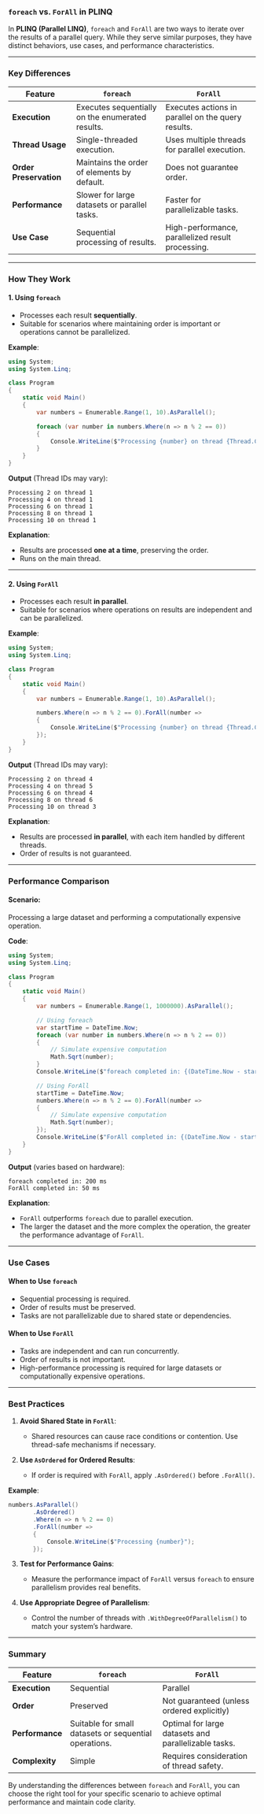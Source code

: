 ### **`foreach` vs. `ForAll` in PLINQ**

In **PLINQ (Parallel LINQ)**, `foreach` and `ForAll` are two ways to iterate over the results of a parallel query. While they serve similar purposes, they have distinct behaviors, use cases, and performance characteristics.

---

### **Key Differences**

| **Feature**              | **`foreach`**                                | **`ForAll`**                                |
|--------------------------|----------------------------------------------|---------------------------------------------|
| **Execution**            | Executes sequentially on the enumerated results. | Executes actions in parallel on the query results. |
| **Thread Usage**         | Single-threaded execution.                  | Uses multiple threads for parallel execution. |
| **Order Preservation**   | Maintains the order of elements by default. | Does not guarantee order.                   |
| **Performance**          | Slower for large datasets or parallel tasks. | Faster for parallelizable tasks.            |
| **Use Case**             | Sequential processing of results.           | High-performance, parallelized result processing. |

---

### **How They Work**

#### **1. Using `foreach`**

- Processes each result **sequentially**.
- Suitable for scenarios where maintaining order is important or operations cannot be parallelized.

**Example**:
```csharp
using System;
using System.Linq;

class Program
{
    static void Main()
    {
        var numbers = Enumerable.Range(1, 10).AsParallel();

        foreach (var number in numbers.Where(n => n % 2 == 0))
        {
            Console.WriteLine($"Processing {number} on thread {Thread.CurrentThread.ManagedThreadId}");
        }
    }
}
```

**Output** (Thread IDs may vary):
```
Processing 2 on thread 1
Processing 4 on thread 1
Processing 6 on thread 1
Processing 8 on thread 1
Processing 10 on thread 1
```

**Explanation**:
- Results are processed **one at a time**, preserving the order.
- Runs on the main thread.

---

#### **2. Using `ForAll`**

- Processes each result **in parallel**.
- Suitable for scenarios where operations on results are independent and can be parallelized.

**Example**:
```csharp
using System;
using System.Linq;

class Program
{
    static void Main()
    {
        var numbers = Enumerable.Range(1, 10).AsParallel();

        numbers.Where(n => n % 2 == 0).ForAll(number =>
        {
            Console.WriteLine($"Processing {number} on thread {Thread.CurrentThread.ManagedThreadId}");
        });
    }
}
```

**Output** (Thread IDs may vary):
```
Processing 2 on thread 4
Processing 4 on thread 5
Processing 6 on thread 4
Processing 8 on thread 6
Processing 10 on thread 3
```

**Explanation**:
- Results are processed **in parallel**, with each item handled by different threads.
- Order of results is not guaranteed.

---

### **Performance Comparison**

#### **Scenario**:
Processing a large dataset and performing a computationally expensive operation.

**Code**:
```csharp
using System;
using System.Linq;

class Program
{
    static void Main()
    {
        var numbers = Enumerable.Range(1, 1000000).AsParallel();

        // Using foreach
        var startTime = DateTime.Now;
        foreach (var number in numbers.Where(n => n % 2 == 0))
        {
            // Simulate expensive computation
            Math.Sqrt(number);
        }
        Console.WriteLine($"foreach completed in: {(DateTime.Now - startTime).TotalMilliseconds} ms");

        // Using ForAll
        startTime = DateTime.Now;
        numbers.Where(n => n % 2 == 0).ForAll(number =>
        {
            // Simulate expensive computation
            Math.Sqrt(number);
        });
        Console.WriteLine($"ForAll completed in: {(DateTime.Now - startTime).TotalMilliseconds} ms");
    }
}
```

**Output** (varies based on hardware):
```
foreach completed in: 200 ms
ForAll completed in: 50 ms
```

**Explanation**:
- `ForAll` outperforms `foreach` due to parallel execution.
- The larger the dataset and the more complex the operation, the greater the performance advantage of `ForAll`.

---

### **Use Cases**

#### **When to Use `foreach`**
- Sequential processing is required.
- Order of results must be preserved.
- Tasks are not parallelizable due to shared state or dependencies.

#### **When to Use `ForAll`**
- Tasks are independent and can run concurrently.
- Order of results is not important.
- High-performance processing is required for large datasets or computationally expensive operations.

---

### **Best Practices**

1. **Avoid Shared State in `ForAll`**:
   - Shared resources can cause race conditions or contention. Use thread-safe mechanisms if necessary.

2. **Use `AsOrdered` for Ordered Results**:
   - If order is required with `ForAll`, apply `.AsOrdered()` before `.ForAll()`.

**Example**:
```csharp
numbers.AsParallel()
       .AsOrdered()
       .Where(n => n % 2 == 0)
       .ForAll(number =>
       {
           Console.WriteLine($"Processing {number}");
       });
```

3. **Test for Performance Gains**:
   - Measure the performance impact of `ForAll` versus `foreach` to ensure parallelism provides real benefits.

4. **Use Appropriate Degree of Parallelism**:
   - Control the number of threads with `.WithDegreeOfParallelism()` to match your system’s hardware.

---

### **Summary**

| **Feature**       | **`foreach`**                   | **`ForAll`**                   |
|-------------------|---------------------------------|--------------------------------|
| **Execution**      | Sequential                     | Parallel                      |
| **Order**          | Preserved                      | Not guaranteed (unless ordered explicitly) |
| **Performance**    | Suitable for small datasets or sequential operations. | Optimal for large datasets and parallelizable tasks. |
| **Complexity**     | Simple                         | Requires consideration of thread safety. |

By understanding the differences between `foreach` and `ForAll`, you can choose the right tool for your specific scenario to achieve optimal performance and maintain code clarity.
